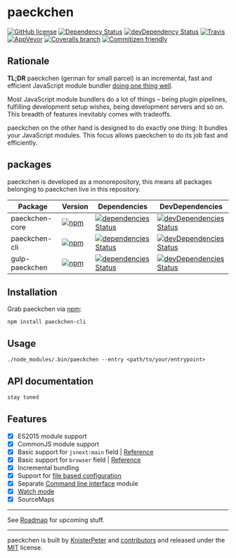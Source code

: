 # paeckchen

[![GitHub license](https://img.shields.io/github/license/paeckchen/paeckchen.svg)]()
[![Dependency Status](https://david-dm.org/paeckchen/paeckchen.svg)](https://david-dm.org/paeckchen/paeckchen)
[![devDependency Status](https://david-dm.org/paeckchen/paeckchen/dev-status.svg)](https://david-dm.org/paeckchen/paeckchen#info=devDependencies)
[![Travis](https://img.shields.io/travis/paeckchen/paeckchen.svg)](https://travis-ci.org/paeckchen/paeckchen)
[![AppVeyor](https://ci.appveyor.com/api/projects/status/orjc50h3g8sh7x08/branch/master?svg=true)](https://ci.appveyor.com/project/KnisterPeter/paeckchen/branch/master)
[![Coveralls branch](https://img.shields.io/coveralls/paeckchen/paeckchen/master.svg)](https://coveralls.io/github/paeckchen/paeckchen)
[![Commitizen friendly](https://img.shields.io/badge/commitizen-friendly-brightgreen.svg)](http://commitizen.github.io/cz-cli/)

## Rationale

**TL;DR** paeckchen (german for small parcel) is an incremental, fast and efficient JavaScript module bundler
[doing one thing well](https://en.wikipedia.org/wiki/Unix_philosophy#Do_One_Thing_and_Do_It_Well).

Most JavaScript module bundlers do a lot of things – being plugin pipelines, fulfilling development setup wishes, being
development servers and so on. This breadth of features inevitably comes with tradeoffs.

paeckchen on the other hand is designed to do exactly one thing: It bundles your JavaScript modules. This focus allows
paeckchen to do its job fast and efficiently.

## packages

paeckchen is developed as a monorepository, this means all packages belonging to paeckchen live in this repository.

| Package | Version | Dependencies | DevDependencies |
|---------|---------|--------------|-----------------|
| paeckchen-core | [![npm](https://img.shields.io/npm/v/paeckchen-core.svg)](https://www.npmjs.com/package/paeckchen-core) | [![dependencies Status](https://david-dm.org/paeckchen/paeckchen/status.svg?path=packages/paeckchen-core)](https://david-dm.org/paeckchen/paeckchen?path=packages/paeckchen-core) | [![devDependencies Status](https://david-dm.org/paeckchen/paeckchen/dev-status.svg?path=packages/paeckchen-core)](https://david-dm.org/paeckchen/paeckchen?path=packages/paeckchen-core&type=dev) |
| paeckchen-cli | [![npm](https://img.shields.io/npm/v/paeckchen-cli.svg)](https://www.npmjs.com/package/paeckchen-cli) | [![dependencies Status](https://david-dm.org/paeckchen/paeckchen/status.svg?path=packages/paeckchen-cli)](https://david-dm.org/paeckchen/paeckchen?path=packages/paeckchen-cli) | [![devDependencies Status](https://david-dm.org/paeckchen/paeckchen/dev-status.svg?path=packages/paeckchen-cli)](https://david-dm.org/paeckchen/paeckchen?path=packages/paeckchen-cli&type=dev) |
| gulp-paeckchen | [![npm](https://img.shields.io/npm/v/gulp-paeckchen.svg)](https://www.npmjs.com/package/gulp-paeckchen) | [![dependencies Status](https://david-dm.org/paeckchen/paeckchen/status.svg?path=packages/gulp-paeckchen)](https://david-dm.org/paeckchen/paeckchen?path=packages/gulp-paeckchen) | [![devDependencies Status](https://david-dm.org/paeckchen/paeckchen/dev-status.svg?path=packages/gulp-paeckchen)](https://david-dm.org/paeckchen/paeckchen?path=packages/gulp-paeckchen&type=dev) |

## Installation

Grab paeckchen via [npm](https://www.npmjs.com/package/paeckchen):

```shell
npm install paeckchen-cli
```

## Usage

```shell
./node_modules/.bin/paeckchen --entry <path/to/your/entrypoint>
```

## API documentation

```javascript
stay tuned
```

## Features

* [x] ES2015 module support
* [x] CommonJS module support
* [x] Basic support for `jsnext:main` field | [Reference](https://github.com/rollup/rollup/wiki/jsnext:main)
* [x] Basic support for `browser` field | [Reference](https://github.com/defunctzombie/package-browser-field-spec)
* [x] Incremental bundling
* [X] Support for [file based configuration](https://github.com/paeckchen/paeckchen/issues/29)
* [X] Separate [Command line interface](https://github.com/paeckchen/paeckchen/issues/41) module
* [X] [Watch mode](https://github.com/paeckchen/paeckchen/issues/27)
* [X] SourceMaps

---

See [Roadmap](https://github.com/paeckchen/paeckchen/milestones) for upcoming stuff.

---
paeckchen is built by [KnisterPeter](https://github.com/KnisterPeter) and
[contributors](https://github.com/paeckchen/paeckchen/graphs/contributors) and released under the
[MIT](./LICENSE) license.

